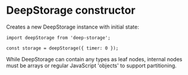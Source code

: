 # DeepStorage constructor

Creates a new DeepStorage instance with initial state:

```
import deepStorage from 'deep-storage';

const storage = deepStorage({ timer: 0 });
```

While DeepStorage can contain any types as leaf nodes, internal nodes must be arrays or regular JavaScript 'objects' to support partitioning.

